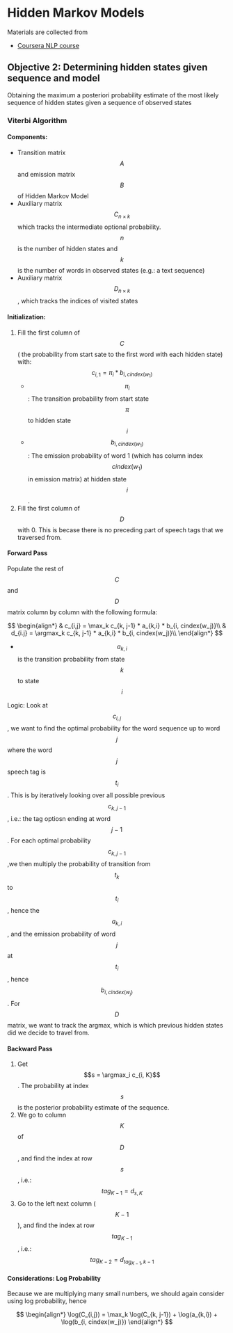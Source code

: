 # Hidden Markov Models

Materials are collected from&#x20;

* [Coursera NLP course](https://www.coursera.org/learn/probabilistic-models-in-nlp/)&#x20;

## Objective 2: Determining hidden states given sequence and model

Obtaining the maximum a posteriori probability estimate of the most likely sequence of hidden states given a sequence of observed states

### Viterbi Algorithm&#x20;

#### Components:&#x20;

* Transition matrix $$A$$ and emission matrix $$B$$ of Hidden Markov Model&#x20;
* Auxiliary matrix $$C_{n \times k}$$ which tracks the intermediate optional probability. $$n$$ is the number of hidden states and $$k$$ is the number of words in observed states (e.g.: a text sequence)&#x20;
* Auxiliary matrix $$D_{n \times k}$$, which tracks the indices of visited states

#### Initialization:&#x20;

1. Fill the first column of $$C$$( the probability from start sate to the first word with each hidden state) with: $$c_{i,1} = \pi_i * b_{i, cindex(w_1)}$$
   * $$\pi_i$$: The transition probability from start state $$\pi$$ to hidden state $$i$$
   * $$b_{i, cindex(w_1)}$$: The emission probability of word 1 (which has column index $$cindex(w_1)$$ in emission matrix) at hidden state $$i$$.&#x20;
2. Fill the first column of $$D$$ with 0. This is becase there is no preceding part of speech tags that we traversed from. &#x20;

#### Forward Pass&#x20;

Populate the rest of $$C$$ and $$D$$ matrix column by column with the following formula:&#x20;

$$
\begin{align*}
        & c_{i,j} = \max_k c_{k, j-1} * a_{k,i} * b_{i, cindex(w_j)}\\
        & d_{i.j} = \argmax_k  c_{k, j-1} * a_{k,i} * b_{i, cindex(w_j)}\\
    \end{align*}
$$

* $$a_{k,i}$$ is the transition probability from state $$k$$ to state $$i$$

Logic: Look at $$c_{i,j}$$, we want to find the optimal probability for the word sequence up to word $$j$$ where the word $$j$$ speech tag is $$t_i$$. This is by iteratively looking over all possible previous $$c_{k, j-1}$$, i.e.: the tag optiosn ending at word $$j-1$$. For each optimal probability $$c_{k, j-1}$$,we then multiply the probability of transition from $$t_k$$ to $$t_i$$, hence the $$a_{k,i}$$, and the emission probability of word $$j$$ at $$t_i$$, hence $$b_{i, cindex(w_j)}$$. For$$D$$matrix, we want to track the argmax, which is which previous hidden states did we decide to travel from. &#x20;

#### Backward Pass

1. Get $$s = \argmax_i c_{i, K}$$. The probability at index $$s$$ is the posterior probability estimate of the sequence.&#x20;
2. We go to column $$K$$ of $$D$$, and find the index at row $$s$$, i.e.: $$tag_{K-1} = d_{s, K}$$
3. Go to the left next column ($$K-1$$), and find the index at row $$tag_{K-1}$$, i.e.: $$tag_{K-2} = d_{tag_{K-1}, k-1}$$

#### Considerations: Log Probability&#x20;

Because we are multiplying many small numbers, we should again consider using log probability, hence&#x20;

$$
\begin{align*}
        \log(C_{i,j}) = \max_k \log(C_{k, j-1}) + \log(a_{k,i}) + \log(b_{i, cindex(w_j)})
    \end{align*}
$$







